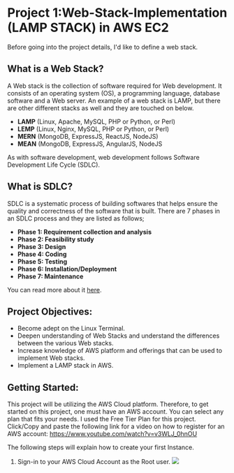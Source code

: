 # Project 1:Web-Stack-Implementation (LAMP STACK) in AWS EC2

Before going into the project details, I'd like to define a web stack.
## What is a Web Stack?
A Web stack is the collection of software required for Web development. It consists of an operating system (OS), a programming language, database software and a Web server. An example of a web stack is LAMP, but there are other different stacks as well and they are touched on below.
- **LAMP** (Linux, Apache, MySQL, PHP or Python, or Perl)
- **LEMP** (Linux, Nginx, MySQL, PHP or Python, or Perl)
- **MERN** (MongoDB, ExpressJS, ReactJS, NodeJS)
- **MEAN** (MongoDB, ExpressJS, AngularJS, NodeJS

As with software development, web development follows Software Development Life Cycle (SDLC).

## What is SDLC?
SDLC is a systematic process of building softwares that helps ensure the quality and correctness of the software that is built.
There are 7 phases in an SDLC process and they are listed as follows;
- **Phase 1: Requirement collection and analysis**
- **Phase 2: Feasibility study**
- **Phase 3: Design**
- **Phase 4: Coding**
- **Phase 5: Testing**
- **Phase 6: Installation/Deployment**
- **Phase 7: Maintenance**

You can read more about it [here](https://www.guru99.com/software-development-life-cycle-tutorial.html).

## Project Objectives:

- Become adept on the Linux Terminal.
- Deepen understanding of Web Stacks and understand the differences between the various Web stacks. 
- Increase knowledge of AWS platform and offerings that can be used to implement Web stacks.
- Implement a LAMP stack in AWS.

## Getting Started:

This project will be utilizing the AWS Cloud platform. Therefore, to get started on this project, one must have an AWS account. You can select any plan that fits your needs. I used the Free Tier Plan for this project. Click/Copy and paste the following link for a video on how to register for an AWS account: https://www.youtube.com/watch?v=v3WLJ_0hnOU

The following steps will explain how to create your first Instance.

1. Sign-in to your AWS Cloud Account as the Root user. 
![](/home/tobi/Documents/CloudProjects/Web-Stack-Implementation/images/awslogin.png)


